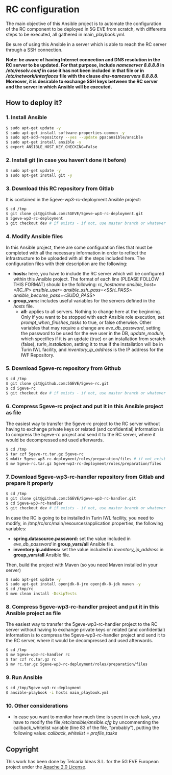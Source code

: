 # RC configuration

The main objective of this Ansible project is to automate the configuration of the RC component to be deployed in 5G EVE from scratch, with differents steps to be executed, all gathered in main_playbook.yml.

Be sure of using this Ansible in a server which is able to reach the RC server through a SSH connection.

**Note: be aware of having Internet connection and DNS resolution in the RC server to be updated. For that purpose, include *nameserver 8.8.8.8* in */etc/resolv.conf* in case it has not been included in that file or in */etc/network/interfaces* file with the clause *dns-nameservers 8.8.8.8*. Moreover, it is desirable to exchange SSH keys between the RC server and the server in which Ansible will be executed.**

## How to deploy it?

### 1. Install Ansible
 
```sh
$ sudo apt-get update -y
$ sudo apt-get install software-properties-common -y
$ sudo apt-add-repository --yes --update ppa:ansible/ansible
$ sudo apt-get install ansible -y
$ export ANSIBLE_HOST_KEY_CHECKING=False
```

### 2. Install git (in case you haven't done it before)

```sh
$ sudo apt-get update -y
$ sudo apt-get install git -y
```

### 3. Download this RC repository from Gitlab

It is contained in the 5geve-wp3-rc-deployment Ansible project:

```sh
$ cd /tmp
$ git clone git@github.com:5GEVE/5geve-wp3-rc-deployment.git
$ 5geve-wp3-rc-deployment
$ git checkout dev # if exists - if not, use master branch or whatever
```

### 4. Modify Ansible files

In this Ansible project, there are some configuration files that must be completed with all the necessary information in order to reflect the infrastructure to be uploaded with all the steps included here. The configuration files with their description are the following:

* **hosts:** here, you have to include the RC server which will be configured within this Ansible project. The format of each line (PLEASE FOLLOW THIS FORMAT) should be the following: *rc_hostname ansible_host=<RC_IP> ansible_user=<USER> ansible_ssh_pass=<SSH_PASS> ansible_become_pass=<SUDO_PASS>*
* **group_vars:** includes useful variables for the servers defined in the *hosts* file.
	* **all:** applies to all servers. Nothing to change here at the beginning. Only if you want to be stopped with each Ansible role execution, set *prompt_when_finishes_tasks* to true, or false otherwise. Other variables that may require a change are *eve_db_password*, setting the password to be used for the eve user in the DB, *update_module*, which specifies if it is an update (true) or an installation from scratch (false), *turin_installation*, setting it to true if the installation will be in Turin IWL facility, and *inventory_ip_address* is the IP address for the IWF Repository.

### 5. Download 5geve-rc repository from Github

```sh
$ cd /tmp
$ git clone git@github.com:5GEVE/5geve-rc.git
$ cd 5geve-rc
$ git checkout dev # if exists - if not, use master branch or whatever
```

### 6. Compress 5geve-rc project and put it in this Ansible project as file

The easiest way to transfer the 5geve-rc project to the RC server without having to exchange private keys or related (and confidential) information is to compress the 5geve-rc project and send it to the RC server, where it would be decompressed and used afterwards.

```sh
$ cd /tmp
$ tar czf 5geve-rc.tar.gz 5geve-rc
$ mkdir 5geve-wp3-rc-deployment/roles/preparation/files # if not exist
$ mv 5geve-rc.tar.gz 5geve-wp3-rc-deployment/roles/preparation/files
```

### 7. Download 5geve-wp3-rc-handler repository from Gitlab and prepare it properly

```sh
$ cd /tmp
$ git clone git@github.com:5GEVE/5geve-wp3-rc-handler.git
$ cd 5geve-wp3-rc-handler
$ git checkout dev # if exists - if not, use master branch or whatever
```

In case the RC is going to be installed in Turin IWL facility, you need to modify, in /tmp/rc/src/main/resources/application.properties, the following variables:

* **spring.datasource.password:** set the value included in *eve_db_password* in **group_vars/all** Ansible file.
* **inventory.ip.address:** set the value included in *inventory_ip_address* in **group_vars/all** Ansible file.

Then, build the project with Maven (so you need Maven installed in your server)

```sh
$ sudo apt-get update -y
$ sudo apt-get install openjdk-8-jre openjdk-8-jdk maven -y
$ cd /tmp/rc
$ mvn clean install -DskipTests
```

### 8. Compress 5geve-wp3-rc-handler project and put it in this Ansible project as file

The easiest way to transfer the 5geve-wp3-rc-handler project to the RC server without having to exchange private keys or related (and confidential) information is to compress the 5geve-wp3-rc-handler project and send it to the RC server, where it would be decompressed and used afterwards.

```sh
$ cd /tmp
$ mv 5geve-wp3-rc-handler rc
$ tar czf rc.tar.gz rc
$ mv rc.tar.gz 5geve-wp3-rc-deployment/roles/preparation/files
```

### 9. Run Ansible

```sh
$ cd /tmp/5geve-wp3-rc-deployment
$ ansible-playbook -i hosts main_playbook.yml
```

### 10. Other considerations

* In case you want to monitor how much time is spent in each task, you have to modify the file */etc/ansible/ansible.cfg* by uncommenting the callback_whitelist variable (line 83 of the file, "probably"), putting the following value: *callback_whitelist = profile_tasks*

## Copyright

This work has been done by Telcaria Ideas S.L. for the 5G EVE European project under the [Apache 2.0 License](LICENSE).
